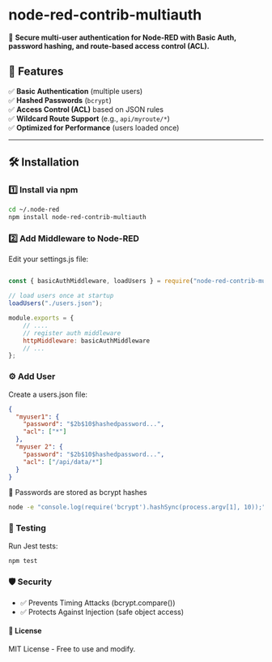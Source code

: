 # node-red-contrib-multiauth  

🚀 **Secure multi-user authentication for Node-RED with Basic Auth, password hashing, and route-based access control (ACL).**  

## 📖 Features  

✅ **Basic Authentication** (multiple users)  
✅ **Hashed Passwords** (`bcrypt`)  
✅ **Access Control (ACL)** based on JSON rules  
✅ **Wildcard Route Support** (e.g., `api/myroute/*`)  
✅ **Optimized for Performance** (users loaded once)  

---

## 🛠 Installation  

### 1️⃣ Install via npm  

```sh
cd ~/.node-red
npm install node-red-contrib-multiauth
```

### 2️⃣ Add Middleware to Node-RED

Edit your settings.js file:

```js

const { basicAuthMiddleware, loadUsers } = require("node-red-contrib-multiauth");

// load users once at startup
loadUsers("./users.json");

module.exports = {
    // ....
    // register auth middleware
    httpMiddleware: basicAuthMiddleware
    // ...
};
```

### ⚙️ Add User
Create a users.json file:

```json
{
  "myuser1": {
    "password": "$2b$10$hashedpassword...",
    "acl": ["*"]
  },
  "myuser 2": {
    "password": "$2b$10$hashedpassword...",
    "acl": ["/api/data/*"]
  }
}
```

🔑 Passwords are stored as bcrypt hashes
```sh
node -e "console.log(require('bcrypt').hashSync(process.argv[1], 10));" your-password-here
```

### 🔬 Testing
Run Jest tests:

```sh
npm test
```

### 🛡 Security

- ✅ Prevents Timing Attacks (bcrypt.compare())
- ✅ Protects Against Injection (safe object access)

#### 📜 License

MIT License - Free to use and modify.
